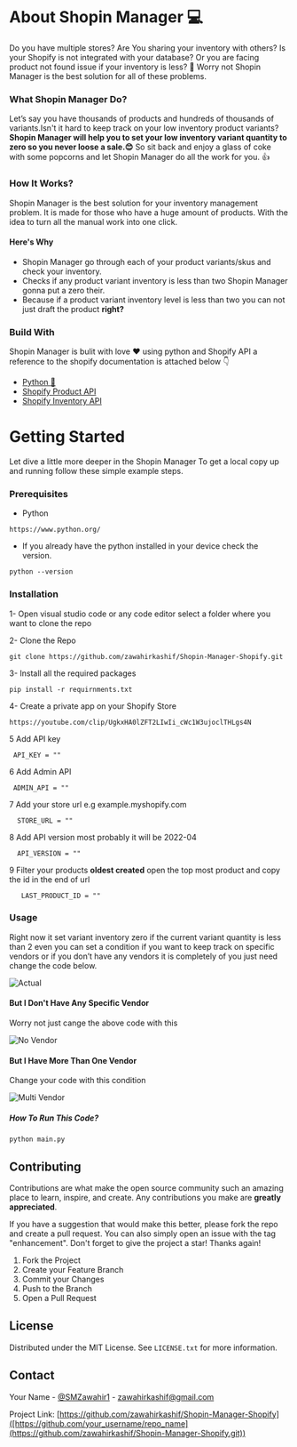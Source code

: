 # About Shopin Manager 💻
Do you have multiple stores? Are You sharing your inventory with others? Is your Shopify is not integrated with your database? Or you are facing product not found issue if your inventory is less? 🤔
Worry not Shopin Manager is the best solution for all of these problems.
### What Shopin Manager Do?
Let’s say you have thousands of products and hundreds of thousands of variants.Isn't it hard to keep track on your low inventory product variants?
**Shopin Manager will help you to set your low inventory variant quantity to zero so you never loose a sale.😊** So sit back and enjoy a glass of coke with some popcorns and let Shopin Manager do all the work for you. 👍
### How It Works?
Shopin Manager is the best solution for your inventory management problem. It is made for those who have a huge amount of products. With the idea to turn all the manual work into one click.
#### Here's Why
- Shopin Manager go through each of your product variants/skus and check your inventory.
- Checks if any product variant inventory is less than two Shopin Manager gonna put a zero their.
- Because if a product variant inventory level is less than two you can not just draft the product **right?**
### Build With
Shopin Manager is bulit with love ❤️ using python and Shopify API a reference to the shopify documentation is attached below 👇
- [Python 🐍](https://www.python.org/)
- [Shopify Product API](https://shopify.dev/api/admin-rest/2021-10/resources/product)
- [Shopify Inventory API](https://shopify.dev/api/examples/product-inventory)

# Getting Started

Let dive a little more deeper in the Shopin Manager To get a local copy up and running follow these simple example steps.

### Prerequisites

- Python
```
https://www.python.org/
```
- If you already have the python installed in your device check the version.
```
python --version
```

### Installation

1- Open visual studio code or any code editor select a folder where you want to clone the repo

2- Clone the Repo

 ```
 git clone https://github.com/zawahirkashif/Shopin-Manager-Shopify.git
 ```

3- Install all the required packages
```
pip install -r requirnments.txt
```
4- Create a private app on your Shopify Store
```
https://youtube.com/clip/UgkxHA0lZFT2LIwIi_cWc1W3ujoclTHLgs4N
```
5 Add API key
```
 API_KEY = ""
```
6 Add Admin API 
```
 ADMIN_API = ""
```
7 Add your store url e.g example.myshopify.com
```
  STORE_URL = ""
```
8 Add API version most probably it will be 2022-04
```
  API_VERSION = ""
```
9 Filter your products **oldest created** open the top most product and copy the id in the end of url
```
   LAST_PRODUCT_ID = ""
```
### Usage
Right now it set variant inventory zero if the current variant quantity is less than 2 even you can set a condition if you want to keep track on specific vendors or if you don’t have any vendors it is completely of you just need change the code below.


![Actual](https://github.com/zawahirkashif/Set-Inventory-Zero-If-Quantity-Less-Than-Two-Shopify/blob/b064e17afbe56d6ef2eab395ff874b1b0fc8a98d/images/carbon.png)

#### But I Don't Have Any Specific Vendor

Worry not just cange the above code with this

![No Vendor](https://github.com/zawahirkashif/Set-Inventory-Zero-If-Quantity-Less-Than-Two-Shopify/blob/b064e17afbe56d6ef2eab395ff874b1b0fc8a98d/images/carbon%20(1).png)

#### But I Have More Than One Vendor

Change your code with this condition

![Multi Vendor](https://github.com/zawahirkashif/Set-Inventory-Zero-If-Quantity-Less-Than-Two-Shopify/blob/b064e17afbe56d6ef2eab395ff874b1b0fc8a98d/images/carbon%20(2).png)

##### How To Run This Code?

```
python main.py
```

## Contributing

Contributions are what make the open source community such an amazing place to learn, inspire, and create. Any contributions you make are **greatly appreciated**.

If you have a suggestion that would make this better, please fork the repo and create a pull request. You can also simply open an issue with the tag "enhancement".
Don't forget to give the project a star! Thanks again!

1. Fork the Project
2. Create your Feature Branch 
3. Commit your Changes 
4. Push to the Branch 
5. Open a Pull Request


## License

Distributed under the MIT License. See `LICENSE.txt` for more information.


## Contact

Your Name - [@SMZawahir1](https://twitter.com/SMZawahir1) - zawahirkashif@gmail.com

Project Link: [https://github.com/zawahirkashif/Shopin-Manager-Shopify]([https://github.com/your_username/repo_name](https://github.com/zawahirkashif/Shopin-Manager-Shopify.git))



